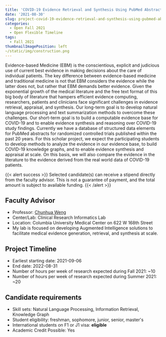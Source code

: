 ```yaml
---
title: 'COVID-19 Evidence Retrieval and Synthesis Using PubMed Abstracts'
date: '2021-08-30'
slug: project-covid-19-evidence-retrieval-and-synthesis-using-pubmed-abstracts
categories:
  - Open Fall 2021 
  - Open Flexible Timeline
tags:
  - Fall 2021
thumbnailImagePosition: left
~/static/img/construction.png
---
```

Evidence-based Medicine (EBM) is the conscientious, explicit and judicious use of current best evidence in making decisions about the care of individual patients. The key difference between evidence-based medicine and traditional medicine is not that EBM considers the evidence while the latter does not, but rather that EBM demands better evidence. Given the exponential growth of the medical literature and the free text format of this big body of literature that hampers efficient evidence computing, researchers, patients and clinicians face significant challenges in evidence retrieval, appraisal, and synthesis. Our long-term goal is to develop natural language processing and text summarization methods to overcome these challenges. Our short-term goal is to build a computable evidence base for COVID-19 and to enable evidence synthesis and reasoning over COVID-19 study findings. Currently we have a database of structured data elements for PubMed abstracts for randomized controlled trials published within the past 20 years. For this scholar project, we expect the participating students to develop methods to analyze the evidence in our evidence base, to build COVID-19 knowledge graphs, and to enable evidence synthesis and appraisal at scale. On this basis, we will also compare the evidence in the literature to the evidence derived from the real world data of COVID-19 patients.

<!--more-->

{{< alert success >}}
Selected candidate(s) can receive a stipend directly from the faculty advisor. This is not a guarantee of payment, and the total amount is subject to available funding.
{{< /alert >}}

## Faculty Advisor
+ Professor: [Chunhua Weng](http://people.dbmi.columbia.edu/~chw7007/)
+ Center/Lab: Clinical Research Informatics Lab
+ Location: Columbia University Medical Center on 622 W 168th Street
+ My lab is focused on developing Augmented Intelligence solutions to facilitate medical evidence generation, retrieval, and synthesis at scale.

## Project Timeline
+ Earliest starting date: 2021-09-06
+ End date: 2022-08-31
+ Number of hours per week of research expected during Fall 2021: ~10
+ Number of hours per week of research expected during Summer 2021: ~20

## Candidate requirements
+ Skill sets: Natural Language Processing, Information Retrieval, Knowledge Graph
+ Student eligibility: freshman, sophomore, junior, senior, master's
+ International students on F1 or J1 visa: **eligible**
+ Academic Credit Possible: Yes

